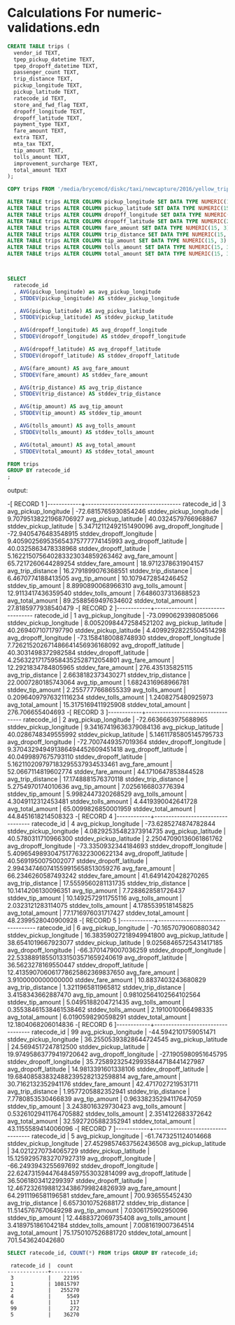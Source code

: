 # Calculations For numeric-validations.edn

```sql
CREATE TABLE trips (
  vendor_id TEXT,
  tpep_pickup_datetime TEXT,
  tpep_dropoff_datetime TEXT,
  passenger_count TEXT,
  trip_distance TEXT,
  pickup_longitude TEXT,
  pickup_latitude TEXT,
  ratecode_id TEXT,
  store_and_fwd_flag TEXT,
  dropoff_longitude TEXT,
  dropoff_latitude TEXT,
  payment_type TEXT,
  fare_amount TEXT,
  extra TEXT,
  mta_tax TEXT,
  tip_amount TEXT,
  tolls_amount TEXT,
  improvement_surcharge TEXT,
  total_amount TEXT
);

COPY trips FROM '/media/brycemcd/diskc/taxi/newcapture/2016/yellow_tripdata_2016-06.csv' WITH HEADER CSV;

ALTER TABLE trips ALTER COLUMN pickup_longitude SET DATA TYPE NUMERIC(15, 10) USING pickup_longitude::numeric(15,10)
ALTER TABLE trips ALTER COLUMN pickup_latitude SET DATA TYPE NUMERIC(15, 10) USING pickup_latitude::numeric(15,10);
ALTER TABLE trips ALTER COLUMN dropoff_longitude SET DATA TYPE NUMERIC(25, 15) USING dropoff_longitude::numeric(25,15);
ALTER TABLE trips ALTER COLUMN dropoff_latitude SET DATA TYPE NUMERIC(25, 15) USING dropoff_latitude::numeric(25,15);
ALTER TABLE trips ALTER COLUMN fare_amount SET DATA TYPE NUMERIC(15, 3) USING fare_amount::numeric(15,3);
ALTER TABLE trips ALTER COLUMN trip_distance SET DATA TYPE NUMERIC(15, 3) USING trip_distance::numeric(15,3);
ALTER TABLE trips ALTER COLUMN tip_amount SET DATA TYPE NUMERIC(15, 3) USING tip_amount::numeric(15,3);
ALTER TABLE trips ALTER COLUMN tolls_amount SET DATA TYPE NUMERIC(15, 3) USING tolls_amount::numeric(15,3);
ALTER TABLE trips ALTER COLUMN total_amount SET DATA TYPE NUMERIC(15, 3) USING total_amount::numeric(15,3);



SELECT
  ratecode_id
  , AVG(pickup_longitude) as avg_pickup_longitude
  , STDDEV(pickup_longitude) AS stddev_pickup_longitude

  , AVG(pickup_latitude) AS avg_pickup_latitude
  , STDDEV(pickup_latitude) AS stddev_pickup_latitude

  , AVG(dropoff_longitude) AS avg_dropoff_longitude
  , STDDEV(dropoff_longitude) AS stddev_dropoff_longitude

  , AVG(dropoff_latitude) AS avg_dropoff_latitude
  , STDDEV(dropoff_latitude) AS stddev_dropoff_latitude

  , AVG(fare_amount) AS avg_fare_amount
  , STDDEV(fare_amount) AS stddev_fare_amount

  , AVG(trip_distance) AS avg_trip_distance
  , STDDEV(trip_distance) AS stddev_trip_distance

  , AVG(tip_amount) AS avg_tip_amount
  , STDDEV(tip_amount) AS stddev_tip_amount

  , AVG(tolls_amount) AS avg_tolls_amount
  , STDDEV(tolls_amount) AS stddev_tolls_amount

  , AVG(total_amount) AS avg_total_amount
  , STDDEV(total_amount) AS stddev_total_amount

FROM trips
GROUP BY ratecode_id
;
```

output:

-[ RECORD 1 ]------------+----------------------------------
ratecode_id              | 3
avg_pickup_longitude     | -72.6815765930854246
stddev_pickup_longitude  | 9.70795138221968706927
avg_pickup_latitude      | 40.0324579766968867
stddev_pickup_latitude   | 5.34712112492151490096
avg_dropoff_longitude    | -72.9405476483548915
stddev_dropoff_longitude | 9.405902569535654375777774145993
avg_dropoff_latitude     | 40.0325863478338968
stddev_dropoff_latitude  | 5.162215075640283323034859263462
avg_fare_amount          | 65.7217260644289254
stddev_fare_amount       | 18.9712378631904157
avg_trip_distance        | 16.2791899076368551
stddev_trip_distance     | 6.4670774188413505
avg_tip_amount           | 10.1079472854246452
stddev_tip_amount        | 8.8990890068966310
avg_tolls_amount         | 12.9113417436359540
stddev_tolls_amount      | 7.6486037313688523
avg_total_amount         | 89.2588569497634602
stddev_total_amount      | 27.8185977938540479
-[ RECORD 2 ]------------+----------------------------------
ratecode_id              | 1
avg_pickup_longitude     | -73.0990629398085066
stddev_pickup_longitude  | 8.00520984472584521202
avg_pickup_latitude      | 40.2694071071797790
stddev_pickup_latitude   | 4.40992928225504514298
avg_dropoff_longitude    | -73.1584180088748930
stddev_dropoff_longitude | 7.726215202671486641456936168092
avg_dropoff_latitude     | 40.3031498372982584
stddev_dropoff_latitude  | 4.256322171759584352528712054801
avg_fare_amount          | 12.2921834784805965
stddev_fare_amount       | 276.435135825115
avg_trip_distance        | 2.6638182373430271
stddev_trip_distance     | 22.0007280185743064
avg_tip_amount           | 1.6824316968966781
stddev_tip_amount        | 2.2557777668655339
avg_tolls_amount         | 0.20964097976321116234
stddev_tolls_amount      | 1.2408275480925973
avg_total_amount         | 15.3175169411925908
stddev_total_amount      | 276.706655404693
-[ RECORD 3 ]------------+----------------------------------
ratecode_id              | 2
avg_pickup_longitude     | -72.6636663975688965
stddev_pickup_longitude  | 9.34167419636379084136
avg_pickup_latitude      | 40.0286748349555992
stddev_pickup_latitude   | 5.14611785805145795733
avg_dropoff_longitude    | -72.7007449357019364
stddev_dropoff_longitude | 9.370432949491386494452609451418
avg_dropoff_latitude     | 40.0499897675793110
stddev_dropoff_latitude  | 5.162110209797183295537934533461
avg_fare_amount          | 52.0667114819602774
stddev_fare_amount       | 44.1710647853844528
avg_trip_distance        | 17.1748881576370118
stddev_trip_distance     | 5.2754970174010636
avg_tip_amount           | 7.0256166803776394
stddev_tip_amount        | 5.9982447320268529
avg_tolls_amount         | 4.3049112312453481
stddev_tolls_amount      | 4.4419390042641728
avg_total_amount         | 65.0099826850001959
stddev_total_amount      | 44.8451618214508323
-[ RECORD 4 ]------------+----------------------------------
ratecode_id              | 4
avg_pickup_longitude     | -73.6285274874782844
stddev_pickup_longitude  | 4.08292535482373914735
avg_pickup_latitude      | 40.5780311710966300
stddev_pickup_latitude   | 2.25047090136061861762
avg_dropoff_longitude    | -73.3350932344184693
stddev_dropoff_longitude | 5.409654989304751776322300622134
avg_dropoff_latitude     | 40.5691950075002077
stddev_dropoff_latitude  | 2.994347460741559915658513059276
avg_fare_amount          | 66.2346260587493242
stddev_fare_amount       | 41.6491420428270265
avg_trip_distance        | 17.5559560281131735
stddev_trip_distance     | 10.1414206130096351
avg_tip_amount           | 7.7288628581726437
stddev_tip_amount        | 10.1492572911755116
avg_tolls_amount         | 2.0323121283114075
stddev_tolls_amount      | 4.1785539518145825
avg_total_amount         | 77.1716976031717427
stddev_total_amount      | 48.2399528040900928
-[ RECORD 5 ]------------+----------------------------------
ratecode_id              | 6
avg_pickup_longitude     | -70.1657079060880342
stddev_pickup_longitude  | 16.38359027218949941800
avg_pickup_latitude      | 38.6541019667923077
stddev_pickup_latitude   | 9.02568465725431417185
avg_dropoff_longitude    | -66.3701479007036259
stddev_dropoff_longitude | 22.533889185501331503571659240619
avg_dropoff_latitude     | 36.5623278169550447
stddev_dropoff_latitude  | 12.413590706061778625862369837650
avg_fare_amount          | 3.9100000000000000
stddev_fare_amount       | 10.8837403243680829
avg_trip_distance        | 1.3211965811965812
stddev_trip_distance     | 3.4158343662887470
avg_tip_amount           | 0.98102564102564102564
stddev_tip_amount        | 5.0495188204721435
avg_tolls_amount         | 0.35538461538461538462
stddev_tolls_amount      | 2.1910010066498335
avg_total_amount         | 6.0190598290598291
stddev_total_amount      | 12.1804068206014836
-[ RECORD 6 ]------------+----------------------------------
ratecode_id              | 99
avg_pickup_longitude     | -44.5942101759051471
stddev_pickup_longitude  | 36.25505393828644724545
avg_pickup_latitude      | 24.5694517247812500
stddev_pickup_latitude   | 19.97495863779419720642
avg_dropoff_longitude    | -27.1905980951645795
stddev_dropoff_longitude | 35.725892325429935844718441427987
avg_dropoff_latitude     | 14.9813391601338106
stddev_dropoff_latitude  | 19.684085838324882395282132598814
avg_fare_amount          | 30.7162132352941176
stddev_fare_amount       | 42.4717027219531711
avg_trip_distance        | 1.9577205882352941
stddev_trip_distance     | 7.7780853530466839
avg_tip_amount           | 0.96338235294117647059
stddev_tip_amount        | 3.2438016329730423
avg_tolls_amount         | 0.53261029411764705882
stddev_tolls_amount      | 2.3514122683372642
avg_total_amount         | 32.5927205882352941
stddev_total_amount      | 43.1155589414006096
-[ RECORD 7 ]------------+----------------------------------
ratecode_id              | 5
avg_pickup_longitude     | -61.7473251124014668
stddev_pickup_longitude  | 27.45298574637562436508
avg_pickup_latitude      | 34.0212270734065729
stddev_pickup_latitude   | 15.12592957832707927319
avg_dropoff_longitude    | -66.2493943255697692
stddev_dropoff_longitude | 22.624731594476484597553032814099
avg_dropoff_latitude     | 36.5061803412299397
stddev_dropoff_latitude  | 12.467232619881234386799824826939
avg_fare_amount          | 64.2911196581196581
stddev_fare_amount       | 700.936555452430
avg_trip_distance        | 6.6573010752688172
stddev_trip_distance     | 11.5145767670649298
avg_tip_amount           | 7.0306175902950096
stddev_tip_amount        | 12.4488372069735408
avg_tolls_amount         | 3.4189751861042184
stddev_tolls_amount      | 7.0081619007364514
avg_total_amount         | 75.1750107526881720
stddev_total_amount      | 701.543624042680


```sql
SELECT ratecode_id, COUNT(*) FROM trips GROUP BY ratecode_id;
```

```
 ratecode_id |  count   
-------------+----------
 3           |    22195
 1           | 10815797
 2           |   255270
 4           |     5549
 6           |      117
 99          |      272
 5           |    36270
```
